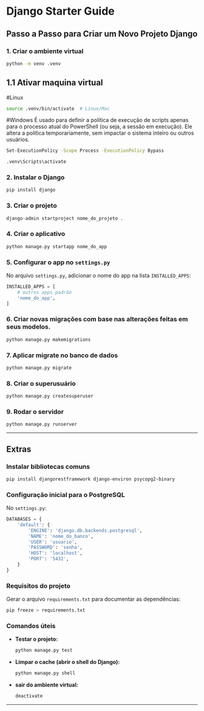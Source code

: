 # Django Starter Guide

## **Passo a Passo para Criar um Novo Projeto Django**

### 1. Criar o ambiente virtual

```bash
python -m venv .venv
```
## 1.1 Ativar maquina virtual
#Linux
```bash
source .venv/bin/activate  # Linux/Mac
```
#Windows
É usado para definir a política de execução de scripts apenas para o processo atual do PowerShell (ou seja, a sessão em execução). Ele altera a política temporariamente, sem impactar o sistema inteiro ou outros usuários.
```bash
Set-ExecutionPolicy -Scope Process -ExecutionPolicy Bypass
```
```bash
.venv\Scripts\activate
```

### 2. Instalar o Django

```bash
pip install django
```

### 3. Criar o projeto

```bash
django-admin startproject nome_do_projeto .
```

### 4. Criar o aplicativo

```bash
python manage.py startapp nome_do_app
```

### 5. Configurar o app no `settings.py`

No arquivo `settings.py`, adicionar o nome do app na lista `INSTALLED_APPS`:

```python
INSTALLED_APPS = [
    # outros apps padrão
    'nome_do_app',
]
```

### 6. Criar novas migrações com base nas alterações feitas em seus modelos.
```bash
python manage.py makemigrations
```

### 7. Aplicar migrate no banco de dados

```bash
python manage.py migrate
```

### 8. Criar o superusuário

```bash
python manage.py createsuperuser
```

### 9. Rodar o servidor

```bash
python manage.py runserver
```

---

## **Extras**

### Instalar bibliotecas comuns

```bash
pip install djangorestframework django-environ psycopg2-binary
```

### Configuração inicial para o PostgreSQL

No `settings.py`:

```python
DATABASES = {
    'default': {
        'ENGINE': 'django.db.backends.postgresql',
        'NAME': 'nome_do_banco',
        'USER': 'usuario',
        'PASSWORD': 'senha',
        'HOST': 'localhost',
        'PORT': '5432',
    }
}
```

### Requisitos do projeto

Gerar o arquivo `requirements.txt` para documentar as dependências:

```bash
pip freeze > requirements.txt
```

### Comandos úteis

- **Testar o projeto:**

  ```bash
  python manage.py test
  ```

- **Limpar o cache (abrir o shell do Django):**

  ```bash
  python manage.py shell
  ```

- **sair do ambiente virtual:**

  ```bash
  deactivate
  ```

---
